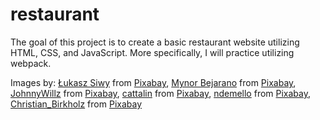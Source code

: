 # restaurant

The goal of this project is to create a basic restaurant website utilizing HTML, CSS, and JavaScript. More specifically, I will practice utilizing webpack.

Images by:
<a href="https://pixabay.com/users/lucasgrey-679745/?utm_source=link-attribution&amp;utm_medium=referral&amp;utm_campaign=image&amp;utm_content=4828332">Łukasz Siwy</a> from <a href="https://pixabay.com//?utm_source=link-attribution&amp;utm_medium=referral&amp;utm_campaign=image&amp;utm_content=4828332">Pixabay</a>,
<a href="https://pixabay.com/users/mynorbejarano-8066127/?utm_source=link-attribution&amp;utm_medium=referral&amp;utm_campaign=image&amp;utm_content=3309419">Mynor Bejarano</a> from <a href="https://pixabay.com//?utm_source=link-attribution&amp;utm_medium=referral&amp;utm_campaign=image&amp;utm_content=3309419">Pixabay</a>,
<a href="https://pixabay.com/users/johnnywillz-5898235/?utm_source=link-attribution&amp;utm_medium=referral&amp;utm_campaign=image&amp;utm_content=4152013">JohnnyWillz</a> from <a href="https://pixabay.com//?utm_source=link-attribution&amp;utm_medium=referral&amp;utm_campaign=image&amp;utm_content=4152013">Pixabay</a>,
<a href="https://pixabay.com/users/cattalin-560479/?utm_source=link-attribution&amp;utm_medium=referral&amp;utm_campaign=image&amp;utm_content=518032">cattalin</a> from <a href="https://pixabay.com//?utm_source=link-attribution&amp;utm_medium=referral&amp;utm_campaign=image&amp;utm_content=518032">Pixabay</a>,
<a href="https://pixabay.com/users/ndemello-2237467/?utm_source=link-attribution&amp;utm_medium=referral&amp;utm_campaign=image&amp;utm_content=1732755">ndemello</a> from <a href="https://pixabay.com//?utm_source=link-attribution&amp;utm_medium=referral&amp;utm_campaign=image&amp;utm_content=1732755">Pixabay</a>, 
<a href="https://pixabay.com/users/christian_birkholz-76800/?utm_source=link-attribution&amp;utm_medium=referral&amp;utm_campaign=image&amp;utm_content=209148">Christian_Birkholz</a> from <a href="https://pixabay.com//?utm_source=link-attribution&amp;utm_medium=referral&amp;utm_campaign=image&amp;utm_content=209148">Pixabay</a>